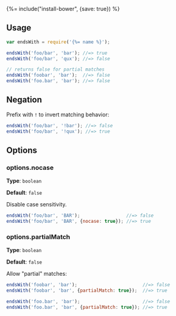 {%= include("install-bower", {save: true}) %}

## Usage

```js
var endsWith = require('{%= name %}');

endsWith('foo/bar', 'bar'); //=> true
endsWith('foo/bar', 'qux'); //=> false

// returns false for partial matches
endsWith('foobar', 'bar');  //=> false
endsWith('foo.bar', 'bar'); //=> false
```

## Negation

Prefix with `!` to invert matching behavior:

```js
endsWith('foo/bar', '!bar'); //=> false
endsWith('foo/bar', '!qux'); //=> true
```

## Options

### options.nocase


**Type**: `boolean`

**Default**: `false`

Disable case sensitivity.

```js
endsWith('foo/bar', 'BAR');                 //=> false
endsWith('foo/bar', 'BAR', {nocase: true}); //=> true
```

### options.partialMatch

**Type**: `boolean`

**Default**: `false`

Allow "partial" matches:

```js
endsWith('foobar', 'bar');                        //=> false                 
endsWith('foobar', 'bar', {partialMatch: true});  //=> true 

endsWith('foo.bar', 'bar');                       //=> false                 
endsWith('foo.bar', 'bar', {partialMatch: true}); //=> true 
```
